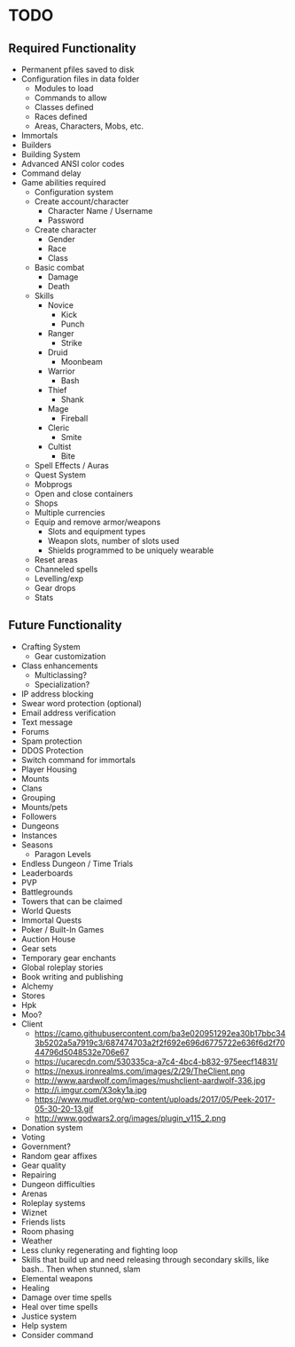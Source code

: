 # TODO

## Required Functionality
* Permanent pfiles saved to disk
* Configuration files in data folder
    * Modules to load
    * Commands to allow
    * Classes defined
    * Races defined
    * Areas, Characters, Mobs, etc.
* Immortals
* Builders
* Building System
* Advanced ANSI color codes
* Command delay
* Game abilities required
    * Configuration system
    * Create account/character
        * Character Name / Username
        * Password
    * Create character
        * Gender
        * Race
        * Class
    * Basic combat
        * Damage
        * Death
    * Skills
        * Novice
            * Kick
            * Punch
        * Ranger
            * Strike
        * Druid
            * Moonbeam
        * Warrior
            * Bash
        * Thief
            * Shank
        * Mage
            * Fireball
        * Cleric
            * Smite
        * Cultist
            * Bite
    * Spell Effects / Auras
    * Quest System
    * Mobprogs
    * Open and close containers
    * Shops
    * Multiple currencies
    * Equip and remove armor/weapons
        * Slots and equipment types
        * Weapon slots, number of slots used
        * Shields programmed to be uniquely wearable
    * Reset areas
    * Channeled spells
    * Levelling/exp
    * Gear drops
    * Stats

## Future Functionality
* Crafting System
    * Gear customization
* Class enhancements
    * Multiclassing?
    * Specialization?
* IP address blocking
* Swear word protection (optional)
* Email address verification
* Text message
* Forums
* Spam protection
* DDOS Protection
* Switch command for immortals
* Player Housing
* Mounts
* Clans
* Grouping
* Mounts/pets
* Followers
* Dungeons
* Instances
* Seasons
    * Paragon Levels
* Endless Dungeon / Time Trials
* Leaderboards
* PVP
* Battlegrounds
* Towers that can be claimed
* World Quests
* Immortal Quests
* Poker / Built-In Games
* Auction House
* Gear sets
* Temporary gear  enchants
* Global roleplay stories
* Book writing and publishing
* Alchemy
* Stores
* Hpk
* Moo?
* Client
    * https://camo.githubusercontent.com/ba3e020951292ea30b17bbc343b5202a5a7919c3/687474703a2f2f692e696d6775722e636f6d2f7044796d5048532e706e67
    * https://ucarecdn.com/530335ca-a7c4-4bc4-b832-975eecf14831/
    * https://nexus.ironrealms.com/images/2/29/TheClient.png
    * http://www.aardwolf.com/images/mushclient-aardwolf-336.jpg
    * http://i.imgur.com/X3oky1a.jpg
    * https://www.mudlet.org/wp-content/uploads/2017/05/Peek-2017-05-30-20-13.gif
    * http://www.godwars2.org/images/plugin_v115_2.png
* Donation system
* Voting
* Government?
* Random gear affixes
* Gear quality
* Repairing
* Dungeon difficulties
* Arenas
* Roleplay systems
* Wiznet
* Friends lists
* Room phasing
* Weather
* Less clunky regenerating and fighting loop
* Skills that build up and need releasing through secondary skills, like bash.. Then when stunned, slam
* Elemental weapons
* Healing
* Damage over time spells
* Heal over time spells
* Justice system
* Help system
* Consider command
